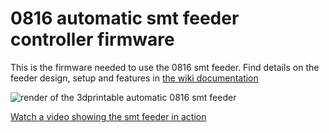 # 0816 automatic smt feeder controller firmware

This is the firmware needed to use the 0816 smt feeder. Find details on the feeder design, setup and features in [the wiki documentation](https://docs.mgrl.de/maschine:pickandplace:feeder:0816feeder)

![render of the 3dprintable automatic 0816 smt feeder](https://user-images.githubusercontent.com/3868450/34632854-34719c14-f278-11e7-8e8d-e245edc932fc.jpg)

[Watch a video showing the smt feeder in action](https://www.youtube.com/watch?v=vJzb3llKgjA)

